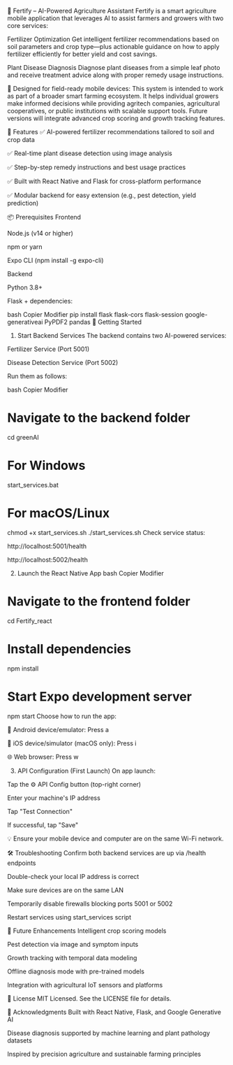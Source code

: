 🌾 Fertify – AI-Powered Agriculture Assistant
Fertify is a smart agriculture mobile application that leverages AI to assist farmers and growers with two core services:

Fertilizer Optimization
Get intelligent fertilizer recommendations based on soil parameters and crop type—plus actionable guidance on how to apply fertilizer efficiently for better yield and cost savings.

Plant Disease Diagnosis
Diagnose plant diseases from a simple leaf photo and receive treatment advice along with proper remedy usage instructions.

📱 Designed for field-ready mobile devices:
This system is intended to work as part of a broader smart farming ecosystem. It helps individual growers make informed decisions while providing agritech companies, agricultural cooperatives, or public institutions with scalable support tools. Future versions will integrate advanced crop scoring and growth tracking features.

🚀 Features
✅ AI-powered fertilizer recommendations tailored to soil and crop data

✅ Real-time plant disease detection using image analysis

✅ Step-by-step remedy instructions and best usage practices

✅ Built with React Native and Flask for cross-platform performance

✅ Modular backend for easy extension (e.g., pest detection, yield prediction)

📦 Prerequisites
Frontend

Node.js (v14 or higher)

npm or yarn

Expo CLI (npm install -g expo-cli)

Backend

Python 3.8+

Flask + dependencies:

bash
Copier
Modifier
pip install flask flask-cors flask-session google-generativeai PyPDF2 pandas
🧪 Getting Started
1. Start Backend Services
The backend contains two AI-powered services:

Fertilizer Service (Port 5001)

Disease Detection Service (Port 5002)

Run them as follows:

bash
Copier
Modifier
# Navigate to the backend folder
cd greenAI

# For Windows
start_services.bat

# For macOS/Linux
chmod +x start_services.sh
./start_services.sh
Check service status:

http://localhost:5001/health

http://localhost:5002/health

2. Launch the React Native App
bash
Copier
Modifier
# Navigate to the frontend folder
cd Fertify_react

# Install dependencies
npm install

# Start Expo development server
npm start
Choose how to run the app:

📱 Android device/emulator: Press a

🍏 iOS device/simulator (macOS only): Press i

🌐 Web browser: Press w

3. API Configuration (First Launch)
On app launch:

Tap the ⚙️ API Config button (top-right corner)

Enter your machine's IP address

Tap "Test Connection"

If successful, tap "Save"

💡 Ensure your mobile device and computer are on the same Wi-Fi network.

🛠 Troubleshooting
Confirm both backend services are up via /health endpoints

Double-check your local IP address is correct

Make sure devices are on the same LAN

Temporarily disable firewalls blocking ports 5001 or 5002

Restart services using start_services script

🔮 Future Enhancements
Intelligent crop scoring models

Pest detection via image and symptom inputs

Growth tracking with temporal data modeling

Offline diagnosis mode with pre-trained models

Integration with agricultural IoT sensors and platforms

📄 License
MIT Licensed. See the LICENSE file for details.

🙏 Acknowledgments
Built with React Native, Flask, and Google Generative AI

Disease diagnosis supported by machine learning and plant pathology datasets

Inspired by precision agriculture and sustainable farming principles
